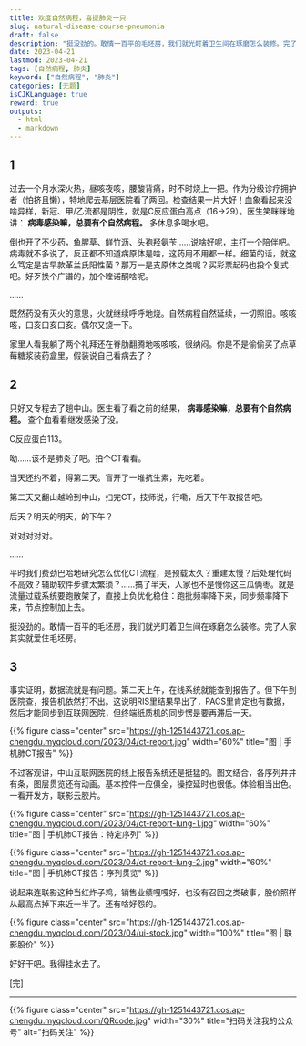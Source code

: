 ```yaml
---
title: 欢度自然病程，喜提肺炎一只
slug: natural-disease-course-pneumonia
draft: false
description: "挺没劲的。敢情一百平的毛坯房，我们就光盯着卫生间在琢磨怎么装修。完了人家其实就爱住毛坯房。"
date: 2023-04-21
lastmod: 2023-04-21
tags: [自然病程, 肺炎]
keyword: ["自然病程", "肺炎"]
categories: [无题]
isCJKLanguage: true
reward: true
outputs:
  - html
  - markdown
---
```


## 1

过去一个月水深火热，昼咳夜咳，腰酸背痛，时不时烧上一把。作为分级诊疗拥护者（怕挤且懒），特地爬去基层医院看了两回。检查结果一片大好！血象看起来没啥异样，新冠、甲/乙流都是阴性，就是C反应蛋白高点（16→29）。医生笑眯眯地讲： **病毒感染嘛，总要有个自然病程。** 多休息多喝水吧。

倒也开了不少药，鱼腥草、鲜竹沥、头孢羟氨苄……说啥好呢，主打一个陪伴吧。病毒就不多说了，反正都不知道病原体是啥，这药用不用都一样。细菌的话，就这么笃定是古早款革兰氏阳性菌？那万一是支原体之类呢？买彩票起码也投个复式吧。好歹换个广谱的，加个喹诺酮啥呢。

……

<!--more-->

既然药没有灭火的意思，火就继续呼呼地烧。自然病程自然延续，一切照旧。咳咳咳，口亥口亥口亥。偶尔又烧一下。

家里人看我躺了两个礼拜还在脊肋翻腾地咳咳咳，很纳闷。你是不是偷偷买了点草莓糖浆装药盒里，假装说自己看病去了？

## 2

只好又专程去了趟中山。医生看了看之前的结果， **病毒感染嘛，总要有个自然病程。** 查个血看看继发感染了没。

C反应蛋白113。

呦……该不是肺炎了吧。拍个CT看看。

当天还约不着，得第二天。盲开了一堆抗生素，先吃着。

第二天又翻山越岭到中山，扫完CT，技师说，行嘞，后天下午取报告吧。

后天？明天的明天，的下午？

对对对对对。

……

平时我们费劲巴哈地研究怎么优化CT流程，是预载太久？重建太慢？后处理代码不高效？辅助软件步骤太繁琐？……搞了半天，人家也不是慢你这三瓜俩枣。就是流量过载系统要跑散架了，直接上负优化稳住：跑批频率降下来，同步频率降下来，节点控制加上去。

挺没劲的。敢情一百平的毛坯房，我们就光盯着卫生间在琢磨怎么装修。完了人家其实就爱住毛坯房。

## 3

事实证明，数据流就是有问题。第二天上午，在线系统就能查到报告了。但下午到医院查，报告机依然打不出。这说明RIS里结果早出了，PACS里肯定也有数据，然后才能同步到互联网医院，但终端纸质机的同步愣是要再滞后一天。

{{% figure class="center" src="https://gh-1251443721.cos.ap-chengdu.myqcloud.com/2023/04/ct-report.jpg" width="60%" title="图 | 手机肺CT报告" %}}

不过客观讲，中山互联网医院的线上报告系统还是挺猛的。图文结合，各序列井井有条，图层贯览还有动画。基本控件一应俱全，操控延时也很低。体验相当出色。一看开发方，联影云胶片。

{{% figure class="center" src="https://gh-1251443721.cos.ap-chengdu.myqcloud.com/2023/04/ct-report-lung-1.jpg" width="60%" title="图 | 手机肺CT报告：特定序列" %}}

{{% figure class="center" src="https://gh-1251443721.cos.ap-chengdu.myqcloud.com/2023/04/ct-report-lung-2.jpg" width="60%" title="图 | 手机肺CT报告：序列贯览" %}}

说起来连联影这种当红炸子鸡，销售业绩嘎嘎好，也没有召回之类破事，股价照样从最高点掉下来近一半了。还有啥好怨的。

{{% figure class="center" src="https://gh-1251443721.cos.ap-chengdu.myqcloud.com/2023/04/ui-stock.jpg" width="100%" title="图 | 联影股价" %}}

好好干吧。我得挂水去了。

[完]

---

<!-- {% raw %} -->
{{% figure class="center" src="https://gh-1251443721.cos.ap-chengdu.myqcloud.com/QRcode.jpg" width="30%" title="扫码关注我的公众号" alt="扫码关注" %}}
<!-- {% endraw %} -->
